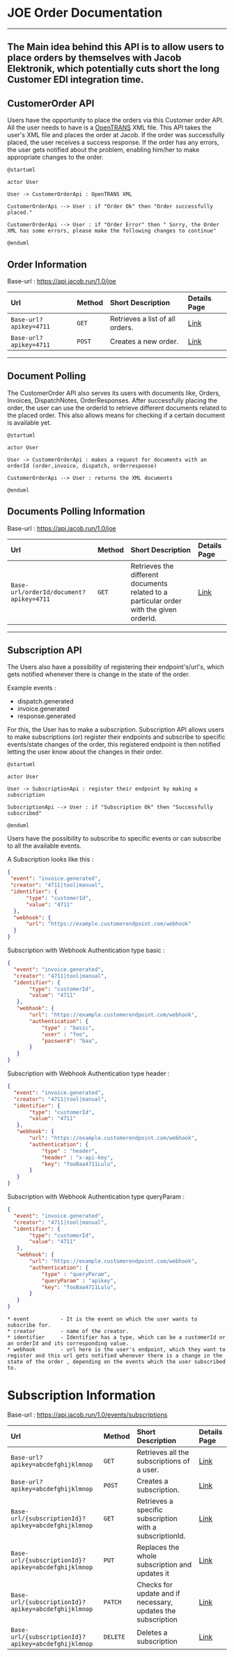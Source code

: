 # JOE Order Documentation

---
The Main idea behind this API is to allow users to place orders by themselves with Jacob Elektronik, which potentially cuts short the long Customer EDI integration time.
---

## CustomerOrder API

Users have the opportunity to place the orders via this Customer order API. All the user needs to have is a [OpenTRANS](https://www.digital.iao.fraunhofer.de/de/publikationen/OpenTRANS21.html) XML file. This API takes the user's XML file and places the order at Jacob. If the order was successfully placed, the user receives a success response. If the order has any errors, the user gets notified about the problem, enabling him/her to make appropriate changes to the order.

```plantuml
@startuml

actor User

User -> CustomerOrderApi : OpenTRANS XML

CustomerOrderApi --> User : if "Order Ok" then "Order successfully placed."

CustomerOrderApi --> User : if "Order Error" then " Sorry, the Order XML has some errors, please make the following changes to continue"

@enduml

```  

## Order Information
Base-url : https://api.jacob.run/1.0/joe

| Url | Method | Short Description | Details Page |
| :--- | :--- | :--- | :--- |
| `Base-url?apikey=4711` | `GET` | Retrieves a list of all orders. | [Link](customerOrderApi/getOrders.md) |
| `Base-url?apikey=4711` | `POST` | Creates a new order. | [Link](customerOrderApi/createOrder.md) |

----------------------------------------------------------------------------------------------------------------------------------------

## Document Polling

The CustomerOrder API also serves its users with documents like, Orders, Invoices, DispatchNotes, OrderResponses. After successfully placing the order, the user can use the orderId to retrieve different documents related to the placed order. This also allows means for checking if a certain document is available yet.

```plantuml
@startuml

actor User

User -> CustomerOrderApi : makes a request for documents with an orderId (order,invoice, dispatch, orderresponse)

CustomerOrderApi --> User : returns the XML documents  

@enduml
```

## Documents Polling Information
Base-url : https://api.jacob.run/1.0/joe

| Url | Method | Short Description | Details Page |
| :--- | :--- | :--- | :--- |
| `Base-url/orderId/document?apikey=4711` | `GET` | Retrieves the different documents related to a particular order with the given orderId. | [Link](documentPolling/documentPolling.md) |

----------------------------------------------------------------------------------------------------------------------

## Subscription API

The Users also have a possibility of registering their endpoint's/url's, which gets notified whenever there is change in the state of the order.

Example events : 
- dispatch.generated
- invoice.generated
- response.generated

For this, the User has to make a subscription. Subscription API allows users to make subscriptions (or) register their endpoints and subscribe to specific events/state changes of the order, this registered endpoint is then notified letting the user know about the changes in their order.

```plantuml
@startuml

actor User

User -> SubscriptionApi : register their endpoint by making a subscription

SubscriptionApi --> User : if "Subscription Ok" then "Successfully subscribed"

@enduml
```
Users have the possibility to subscribe to specific events or can subscribe to all the available events.

A Subscription looks like this : 
 ```json
 {
  "event": "invoice.generated",
  "creator": "4711|tool|manual",
  "identifier": {
       "type": "customerId",
       "value": "4711"
   },
   "webhook": {
       "url": "https://example.customerendpoint.com/webhook"
   }
}
 ```

Subscription with Webhook Authentication type basic :
```json
{
  "event": "invoice.generated",
  "creator": "4711|tool|manual",
  "identifier": {
       "type": "customerId",
       "value": "4711"
   },
   "webhook": {
       "url": "https://example.customerendpoint.com/webhook",
       "authentication": {
           "type" : "basic",
           "user" : "foo",
           "password": "baa",
       }
   }
}
```

Subscription with Webhook Authentication type header :
```json
{
  "event": "invoice.generated",
  "creator": "4711|tool|manual",
  "identifier": {
       "type": "customerId",
       "value": "4711"
   },
   "webhook": {
       "url": "https://example.customerendpoint.com/webhook",
       "authentication": {
           "type" : "header",
           "header" : "x-api-key",
           "key": "fooBaa4711Lulu",
       }
   }
}
```

Subscription with Webhook Authentication type queryParam :
```json
{
  "event": "invoice.generated",
  "creator": "4711|tool|manual",
  "identifier": {
       "type": "customerId",
       "value": "4711"
   },
   "webhook": {
       "url": "https://example.customerendpoint.com/webhook",
       "authentication": {
           "type" : "queryParam",
           "queryParam" : "apikey",
           "key": "fooBaa4711Lulu",
       }
   }
}
```
 
```
* event          - It is the event on which the user wants to subscribe for.
* creator        - name of the creator.
* identifier     - Identifier has a type, which can be a customerId or an orderId and its corresponding value.
* webhook        - url here is the user's endpoint, which they want to register and this url gets notified whenever there is a change in the state of the order , depending on the events which the user subscribed to.

```

# Subscription Information
Base-url : https://api.jacob.run/1.0/events/subscriptions

| Url | Method | Short Description | Details Page |
| :--- | :--- | :--- | :--- |
| `Base-url?apikey=abcdefghijklmnop` | `GET` | Retrieves all the subscriptions of a user. | [Link](webhookSubscriptionApi/getSubscriptions.md)|
| `Base-url?apikey=abcdefghijklmnop` | `POST` | Creates a subscription. | [Link](webhookSubscriptionApi/createSubscription.md)|
| `Base-url/{subscriptionId}?apikey=abcdefghijklmnop` | `GET` | Retrieves a specific subscription with a subscriptionId. | [Link](webhookSubscriptionApi/getSubscription.md)|
| `Base-url/{subscriptionId}?apikey=abcdefghijklmnop` | `PUT` | Replaces the whole subscription and updates it | [Link](webhookSubscriptionApi/putSubscription.md)|
| `Base-url/{subscriptionId}?apikey=abcdefghijklmnop` | `PATCH` | Checks for update and if necessary, updates the subscription | [Link](webhookSubscriptionApi/patchSubscription.md)|
| `Base-url/{subscriptionId}?apikey=abcdefghijklmnop` | `DELETE` | Deletes a subscription | [Link](webhookSubscriptionApi/deleteSubscription.md)|
